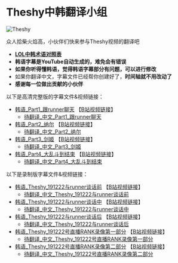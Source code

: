 # Theshy中韩翻译小组

![Theshy](https://github.com/J1uT0ng/Theshy-translate-group/blob/master/images/Theshy.jpg)  

众人拾柴火焰高，小伙伴们快来参与Theshy视频的翻译吧
* **[LOL中韩术语对照表](champions.md)**
* **韩语字幕是YouTube自动生成的，难免会有错误**
* **如果你听得懂韩语，觉得韩语字幕部分有问题，可以进行修改**
* 如果你翻译中文，字幕文件已经帮你创建好了，**时间轴就不用改动了**
* **感谢每一位做出贡献的小伙伴**

以下是高清完整版的字幕文件&视频链接：

* [韩语_Part1_跟runner聊天](韩语_Part1_跟runner聊天.srt) 【[B站视频链接](https://www.bilibili.com/video/av80337931?p=1)】 
    - [待翻译_中文_Part1_跟runner聊天](待翻译_中文_Part1_跟runner聊天.srt) 
* [韩语_Part2_纳尔](韩语_Part2_纳尔.srt) 【[B站视频链接](https://www.bilibili.com/video/av80337931?p=2)】 
    - [待翻译_中文_Part2_纳尔](待翻译_中文_Part2_纳尔.srt) 
* [韩语_Part3_剑姬](韩语_Part3_剑姬.srt) 【[B站视频链接](https://www.bilibili.com/video/av80337931?p=3)】 
    - [待翻译_中文_Part3_剑姬](待翻译_中文_Part3_剑姬.srt) 
* [韩语_Part4_大乱斗到结束](韩语_Part4_大乱斗到结束.srt) 【[B站视频链接](https://www.bilibili.com/video/av80337931?p=4)】 
    - [待翻译_中文_Part4_大乱斗到结束](待翻译_中文_Part4_大乱斗到结束.srt) 

以下是录制版字幕文件&视频链接：

* [韩语_Theshy_191222与runner谈话前](韩语_Theshy_191222与runner谈话前.srt) 【[B站视频链接](https://www.bilibili.com/video/av80300551/)】
    - [待翻译_中文_Theshy_191222与runner谈话前](待翻译_中文_Theshy_191222与runner谈话前.srt) 
* [韩语_Theshy_191222与runner谈话中](韩语_Theshy_191222与runner谈话中.srt) 【[B站视频链接](https://www.bilibili.com/video/av80288979/)】 
    - [待翻译_中文_Theshy_191222与runner谈话中](待翻译_中文_Theshy_191222与runner谈话中.srt) 
* [韩语_Theshy_191222与runner谈话后](韩语_Theshy_191222与runner谈话后.srt) 【[B站视频链接](https://www.bilibili.com/video/av80288275/)】 
    - [待翻译_中文_Theshy_191222与runner谈话后](待翻译_中文_Theshy_191222与runner谈话后.srt) 
* [韩语_Theshy_191222号直播RANK录像第一部分](韩语_Theshy_191222号直播RANK录像第一部分.srt) 【[B站视频链接](https://www.bilibili.com/video/av80301401/)】 
    - [待翻译_中文_Theshy_191222号直播RANK录像第一部分](待翻译_中文_Theshy_191222号直播RANK录像第一部分.srt) 
* [韩语_Theshy_191222号直播RANK录像第二部分](韩语_Theshy_191222号直播RANK录像第二部分.srt) 【[B站视频链接](https://www.bilibili.com/video/av80277834/)】 
    - [待翻译_中文_Theshy_191222号直播RANK录像第二部分](待翻译_中文_Theshy_191222号直播RANK录像第二部分.srt) 


